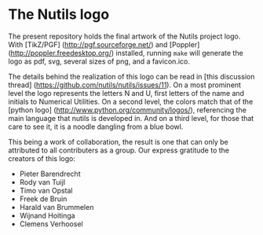 The Nutils logo
====

The present repository holds the final artwork of the Nutils project logo. With
[TikZ/PGF] (http://pgf.sourceforge.net/) and [Poppler]
(http://poppler.freedesktop.org/) installed, running `make` will generate the
logo as pdf, svg, several sizes of png, and a favicon.ico.

The details behind the realization of this logo can be read in [this discussion
thread] (https://github.com/nutils/nutils/issues/11). On a most prominent level
the logo represents the letters N and U, first letters of the name and initials
to Numerical Utilities. On a second level, the colors match that of the [python
logo] (http://www.python.org/community/logos/), referencing the main language
that nutils is developed in. And on a third level, for those that care to see
it, it is a noodle dangling from a blue bowl.

This being a work of collaboration, the result is one that can only be
attributed to all contributers as a group. Our express gratitude to the
creators of this logo:

  * Pieter Barendrecht
  * Rody van Tuijl
  * Timo van Opstal
  * Freek de Bruin
  * Harald van Brummelen
  * Wijnand Hoitinga
  * Clemens Verhoosel
